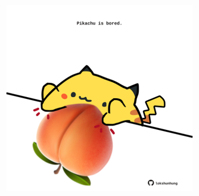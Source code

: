<!-- built at 13/10/2025, 08:00:34 UTC -->
<p align="center">
  <img width="500" height="500" src="./ReadmeImage.svg">
</p>
